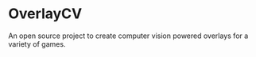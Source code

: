 # OverlayCV
An open source project to create computer vision powered overlays for a variety of games.
